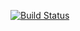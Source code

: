 [![Build Status](https://travis-ci.com/sahlawat11/PlanPackRepeat-UI.svg?token=xs4ybAyUv5ewyx6zSyT9&branch=master)](https://travis-ci.com/sahlawat11/PlanPackRepeat-UI)

